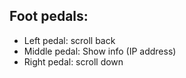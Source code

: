 ## Foot pedals:
* Left pedal: scroll back
* Middle pedal: Show info (IP address)
* Right pedal: scroll down
